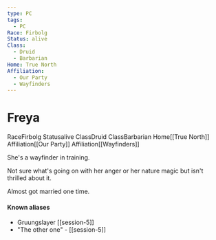 ```yaml
---
type: PC
tags:
  - PC
Race: Firbolg
Status: alive
Class:
  - Druid
  - Barbarian
Home: True North
Affiliation:
  - Our Party
  - Wayfinders
---
```


# Freya
<span class="dataview inline-field"><span class="inline-field-key">Race</span><span class="inline-field-value">Firbolg</span></span>
<span class="dataview inline-field"><span class="inline-field-key">Status</span><span class="inline-field-value">alive</span></span>
<span class="dataview inline-field"><span class="inline-field-key">Class</span><span class="inline-field-value">Druid</span></span>
<span class="dataview inline-field"><span class="inline-field-key">Class</span><span class="inline-field-value">Barbarian</span></span>
<span class="dataview inline-field"><span class="inline-field-key">Home</span><span class="inline-field-value">[[True North]]</span></span>
<span class="dataview inline-field"><span class="inline-field-key">Affiliation</span><span class="inline-field-value">[[Our Party]]</span></span>
<span class="dataview inline-field"><span class="inline-field-key">Affiliation</span><span class="inline-field-value">[[Wayfinders]]</span></span>

She's a wayfinder in training.

Not sure what's going on with her anger or her nature magic but isn't thrilled about it.

Almost got married one time.

#### Known aliases
- Gruungslayer [[session-5]]
- "The other one" - [[session-5]]
